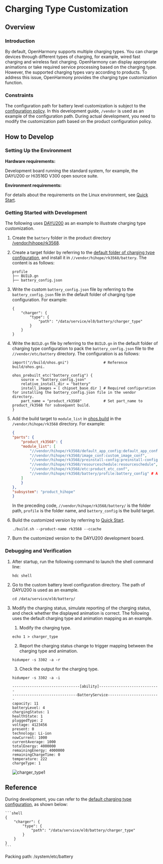 # Charging Type Customization

## Overview

### Introduction

By default, OpenHarmony supports multiple charging types. You can charge devices through different types of charging, for example, wired fast charging and wireless fast charging. OpenHarmony can display appropriate animations or take required service processing based on the charging type. However, the supported charging types vary according to products. To address this issue, OpenHarmony provides the charging type customization function.

### Constraints

The configuration path for battery level customization is subject to the [configuration policy](https://gitee.com/openharmony/customization_config_policy). In this development guide, `/vendor` is used as an example of the configuration path. During actual development, you need to modify the customization path based on the product configuration policy.

## How to Develop

### Setting Up the Environment

**Hardware requirements:**

Development board running the standard system, for example, the DAYU200 or Hi3516D V300 open source suite.

**Environment requirements:**

For details about the requirements on the Linux environment, see [Quick Start](../quick-start/quickstart-overview.md).

### Getting Started with Development

The following uses [DAYU200](https://gitee.com/openharmony/vendor_hihope/tree/master/rk3568) as an example to illustrate charging type customization.

1. Create the `battery` folder in the product directory [/vendor/hihope/rk3568](https://gitee.com/openharmony/vendor_hihope/tree/master/rk3568).

2. Create a target folder by referring to the [default folder of charging type configuration](https://gitee.com/openharmony/powermgr_battery_manager/tree/master/services/native/profile), and install it in `//vendor/hihope/rk3568/battery`. The content is as follows:

    ```text
    profile
    ├── BUILD.gn
    ├── battery_config.json
    ```

3. Write the custom `battery_config.json` file by referring to the `battery_config.json` file in the default folder of charging type configuration. For example:

    ```shell
    {
        "charger": {
            "type": {
                "path": "/data/service/el0/battery/charger_type"
            }
        }
    }
    ``` 

4. Write the `BUILD.gn` file by referring to the `BUILD.gn` in the default folder of charging type configuration to pack the `battery_config.json` file to the `//vendor/etc/battery` directory. The configuration is as follows:

    ```shell
    import("//build/ohos.gni")                # Reference build/ohos.gni.

    ohos_prebuilt_etc("battery_config") {
        source = "battery_config.json"
        relative_install_dir = "battery"
        install_images = [ chipset_base_dir ] # Required configuration for installing the battery_config.json file in the vendor directory.
        part_name = "product_rk3568"          # Set part_name to product_rk3568 for subsequent build.
    }
    ```

5. Add the build target to `module_list` in [ohos.build](https://gitee.com/openharmony/vendor_hihope/blob/master/rk3568/ohos.build) in the `/vendor/hihope/rk3568` directory. For example:

    ```json
    {
    "parts": {
        "product_rk3568": {
        "module_list": [
            "//vendor/hihope/rk3568/default_app_config:default_app_config",
            "//vendor/hihope/rk3568/image_conf:custom_image_conf",
            "//vendor/hihope/rk3568/preinstall-config:preinstall-config",
            "//vendor/hihope/rk3568/resourceschedule:resourceschedule",
            "//vendor/hihope/rk3568/etc:product_etc_conf",
            "//vendor/hihope/rk3568/battery/profile:battery_config" # Add the configuration for building of battery_config.
        ]
        }
    },
    "subsystem": "product_hihope"
    }
    ```
    In the preceding code, `//vendor/hihope/rk3568/battery/` is the folder path, `profile` is the folder name, and `battery_config` is the build target.

6. Build the customized version by referring to [Quick Start](../quick-start/quickstart-overview.md).

    ```shell
    ./build.sh --product-name rk3568 --ccache
    ```

7. Burn the customized version to the DAYU200 development board.

### Debugging and Verification


1. After startup, run the following command to launch the shell command line:
    ```
    hdc shell
    ```

2. Go to the custom battery level configuration directory. The path of DAYU200 is used as an example.
    ```
    cd /data/service/el0/battery/
    ```

3. Modify the charging status, simulate reporting of the charging status, and check whether the displayed animation is correct. The following uses the default charging type and animation mapping as an example.
    1. Modify the charging type.
    ```
    echo 1 > charger_type
    ```
    2. Report the charging status change to trigger mapping between the charging type and animation.
    ```
    hidumper -s 3302 -a -r
    ```
    3. Check the output for the charging type.
    ```
    hidumper -s 3302 -a -i 
    ```
    ```
    -------------------------------[ability]----------------------------
    ------------------------------BatteryService------------------------
    capacity: 11 
    batteryLevel: 4 
    chargingStatus: 1 
    healthState: 1 
    pluggedType: 2 
    voltage: 4123456 
    present: 0 
    technology: Li-ion 
    nowCurrent: 1000 
    currentAverage: 1000 
    totalEnergy: 4000000 
    remainingEnergy: 4000000 
    remainingChargeTime: 0 
    temperature: 222 
    chargeType: 1 
    ```
    ![charger_type1](figures/charger_type1.jpg)


## Reference
During development, you can refer to the [default charging type configuration](https://gitee.com/openharmony/powermgr_battery_manager/blob/tree/services/native/profile/battery_config.json), as shown below:

    ```shell
    {
        "charger": {
            "type": {
                "path": "/data/service/el0/battery/charger_type"
            }
        }
    }
    ``` 

Packing path: /system/etc/battery
